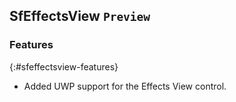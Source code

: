 ## SfEffectsView `Preview`

### Features
{:#sfeffectsview-features}

 * Added UWP support for the Effects View control.
